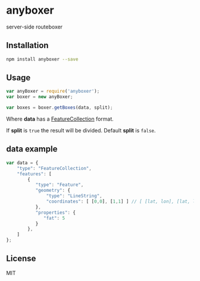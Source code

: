 # anyboxer
server-side routeboxer


Installation
------------
```sh
npm install anyboxer --save
```

Usage
-----

```js
var anyBoxer = require('anyboxer');
var boxer = new anyBoxer;

var boxes = boxer.getBoxes(data, split);
```

Where **data** has a [FeatureCollection](http://geojson.org/geojson-spec.html#examples) format.

If **split** is ```true``` the result will be divided. Default **split** is ```false```.

data example
-------

```js
var data = { 
    "type": "FeatureCollection",
    "features": [
        {
           "type": "Feature",
           "geometry": {
               "type": "LineString",
               "coordinates": [ [0,0], [1,1] ] // [ [lat, lon], [lat, lon] ]
           },
           "properties": {
              "fat": 5
           }
        },
    ]
};

```


License
-------
MIT

    
